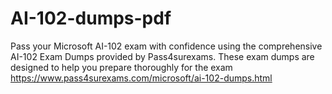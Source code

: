 # AI-102-dumps-pdf
Pass your Microsoft AI-102 exam with confidence using the comprehensive AI-102 Exam Dumps provided by Pass4surexams. These exam dumps are designed to help you prepare thoroughly for the exam https://www.pass4surexams.com/microsoft/ai-102-dumps.html
